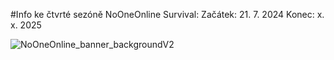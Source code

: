 #Info ke čtvrté sezóně NoOneOnline Survival:
Začátek: 21. 7. 2024
Konec: x. x. 2025

 
![NoOneOnline_banner_backgroundV2](https://github.com/SkeletonTree485/NoOneOnline/assets/136203447/dc397fa2-eea6-49bc-a879-95d19106d1ab)
